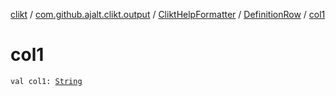 [clikt](../../../index.md) / [com.github.ajalt.clikt.output](../../index.md) / [CliktHelpFormatter](../index.md) / [DefinitionRow](index.md) / [col1](./col1.md)

# col1

`val col1: `[`String`](https://kotlinlang.org/api/latest/jvm/stdlib/kotlin/-string/index.html)